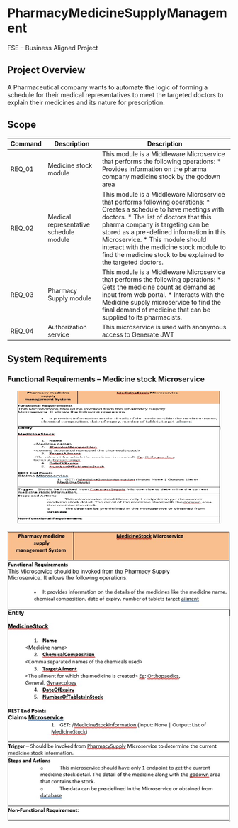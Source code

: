 # PharmacyMedicineSupplyManagement
FSE – Business Aligned Project 

## Project Overview 

A Pharmaceutical company wants to automate the logic of forming a schedule for their medical representatives to meet the targeted doctors to explain their medicines and its nature for prescription.  

## Scope
| Command | Description | Description |
| --- | --- | --- |
| REQ_01 | Medicine stock module | This module is a Middleware Microservice that performs the following operations: * Provides information on the pharma company medicine stock by the godown area  |
| REQ_02 | Medical representative schedule module | This module is a Middleware Microservice that performs following operations: * Creates a schedule to have meetings with doctors. * The list of doctors that this pharma company is targeting can be stored as a pre-defined information in this Microservice. * This module should interact with the medicine stock module to find the medicine stock to be explained to the targeted doctors. |
|REQ_03| Pharmacy  Supply module | This module is a Middleware Microservice that performs the following operations: * Gets the medicine count as demand as input from web portal. * Interacts with the Medicine supply microservice to find the final demand of medicine that can be supplied to its pharmacists.|
|REQ_04| Authorization service | This microservice is used with anonymous access to Generate JWT

## System Requirements
 
### Functional Requirements – Medicine stock Microservice 

<p align="center">
  <img width="460" height="300" src="https://github.com/manishjayan/PharmacyMedicineSupplyManagement/blob/master/ProjectRequirementDocs/Req1.jpg">
</p>

![Image of Req1](https://github.com/manishjayan/PharmacyMedicineSupplyManagement/blob/master/ProjectRequirementDocs/Req1.jpg)

